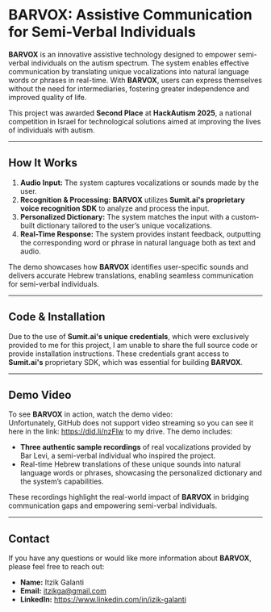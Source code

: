 # BARVOX: Assistive Communication for Semi-Verbal Individuals

**BARVOX** is an innovative assistive technology designed to empower semi-verbal individuals on the autism spectrum. The system enables effective communication by translating unique vocalizations into natural language words or phrases in real-time. With **BARVOX**, users can express themselves without the need for intermediaries, fostering greater independence and improved quality of life.

This project was awarded **Second Place** at **HackAutism 2025**, a national competition in Israel for technological solutions aimed at improving the lives of individuals with autism.

---

## How It Works

1. **Audio Input:** The system captures vocalizations or sounds made by the user.
2. **Recognition & Processing:** **BARVOX** utilizes **Sumit.ai's proprietary voice recognition SDK** to analyze and process the input.
3. **Personalized Dictionary:** The system matches the input with a custom-built dictionary tailored to the user’s unique vocalizations.
4. **Real-Time Response:** The system provides instant feedback, outputting the corresponding word or phrase in natural language both as text and audio.

The demo showcases how **BARVOX** identifies user-specific sounds and delivers accurate Hebrew translations, enabling seamless communication for semi-verbal individuals.

---

## Code & Installation

Due to the use of **Sumit.ai's unique credentials**, which were exclusively provided to me for this project, I am unable to share the full source code or provide installation instructions. These credentials grant access to **Sumit.ai's** proprietary SDK, which was essential for building **BARVOX**.

---

## Demo Video

To see **BARVOX** in action, watch the demo video:</br>
Unfortunately, GitHub does not support video streaming so you can see it here in the link: https://did.li/nzFIw to my drive.
The demo includes:
- **Three authentic sample recordings** of real vocalizations provided by Bar Levi, a semi-verbal individual who inspired the project.
- Real-time Hebrew translations of these unique sounds into natural language words or phrases, showcasing the personalized dictionary and the system’s capabilities.

These recordings highlight the real-world impact of **BARVOX** in bridging communication gaps and empowering semi-verbal individuals.

---


## Contact

If you have any questions or would like more information about **BARVOX**, please feel free to reach out:

- **Name:** Itzik Galanti  
- **Email:** itzikga@gmail.com
- **LinkedIn:** https://www.linkedin.com/in/izik-galanti
